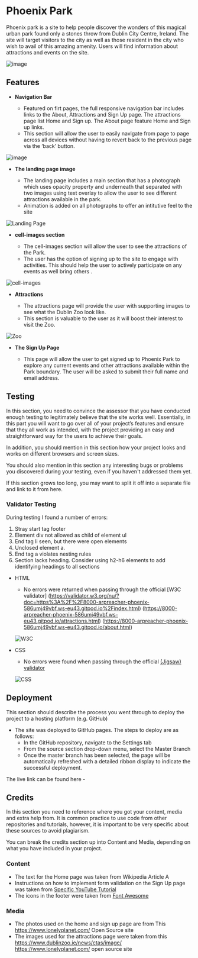 # Phoenix Park

Phoenix park is a site to help people discover the wonders of this magical urban park found only a stones throw from Dublin City Centre, Ireland. The site will target visitors to the city as well as those resident in the city who wish to avail of this amazing amenity. Users will find information about attractions and events on the site.

![image](https://user-images.githubusercontent.com/101147217/166140608-ed367264-6835-456c-acfa-08d87dc46b4b.png)

## Features 

- __Navigation Bar__

  - Featured on firt pages, the full responsive navigation bar includes links to the About, Attractions and Sign Up page. The attractions page list Home and Sign up. The About page feature Home and Sign up links.
  - This section will allow the user to easily navigate from page to page across all devices without having to revert back to the previous page via the ‘back’ button. 

![image](https://user-images.githubusercontent.com/101147217/166141641-dec4668f-536e-41b1-bb01-8c4ef180a4d4.png)

- __The landing page image__

  - The landing page includes a main section that has a photograph which uses opacity property and underneath that separated with two images using text overlay to allow the user to see different attractions available in the park. 
  - Animation is added on all photographs to offer an intitutive feel to the site

![Landing Page](https://user-images.githubusercontent.com/101147217/166141789-562b6342-073c-448d-b559-480d70dbc00c.png)

- __cell-images section__

  - The cell-images section will allow the user to see the attractions of the Park. 
  - The user has the option of signing up to the site to engage with activities. This should help the user to actively participate on any events as well bring others . 

![cell-images](https://user-images.githubusercontent.com/101147217/166142812-a0660520-7047-43b8-93bc-388a272492ae.png)

- __Attractions__

  - The attractions page will provide the user with supporting images to see what the Dublin Zoo look like. 
  - This section is valuable to the user as it will boost their interest to visit the Zoo. 

![Zoo](https://user-images.githubusercontent.com/101147217/166142977-e3060e44-36ed-4d40-a0ef-ccf3a7dcd080.png)

- __The Sign Up Page__

  - This page will allow the user to get signed up to Phoenix Park to explore any current events and other attractions available within the Park boundary. The user will be asked to submit their full name and email address. 

## Testing 

In this section, you need to convince the assessor that you have conducted enough testing to legitimately believe that the site works well. Essentially, in this part you will want to go over all of your project’s features and ensure that they all work as intended, with the project providing an easy and straightforward way for the users to achieve their goals.

In addition, you should mention in this section how your project looks and works on different browsers and screen sizes.

You should also mention in this section any interesting bugs or problems you discovered during your testing, even if you haven't addressed them yet.

If this section grows too long, you may want to split it off into a separate file and link to it from here.


### Validator Testing 

During testing I found a number of errors:
1) Stray start tag footer
2) Element div not allowed as child of element ul
3) End tag li seen, but there were open elements
4) Unclosed element a.
5) End tag a violates nesting rules
6) Section lacks heading. Consider using h2-h6 elements to add identifying headings to all sections

- HTML
  - No errors were returned when passing through the official [W3C validator] (https://validator.w3.org/nu/?doc=https%3A%2F%2F8000-arpreacher-phoenix-586umj49vbf.ws-eu43.gitpod.io%2Findex.html) (https://8000-arpreacher-phoenix-586umj49vbf.ws-eu43.gitpod.io/attractions.html) (https://8000-arpreacher-phoenix-586umj49vbf.ws-eu43.gitpod.io/about.html)
  
  ![W3C](https://user-images.githubusercontent.com/101147217/166147946-547eef14-013f-44b8-be37-904b90497c6a.png)

- CSS
  - No errors were found when passing through the official [(Jigsaw) validator](https://jigsaw.w3.org/css-validator/validator?uri=https%3A%2F%2F8000-arpreacher-phoenix-586umj49vbf.ws-eu43.gitpod.io%2Findex.html&profile=css3svg&usermedium=all&warning=1&vextwarning=&lang=en)

  ![CSS](https://user-images.githubusercontent.com/101147217/166147518-a59327ee-5758-45ac-b0cb-4a31052316b8.png)

## Deployment

This section should describe the process you went through to deploy the project to a hosting platform (e.g. GitHub) 

- The site was deployed to GitHub pages. The steps to deploy are as follows: 
  - In the GitHub repository, navigate to the Settings tab 
  - From the source section drop-down menu, select the Master Branch
  - Once the master branch has been selected, the page will be automatically refreshed with a detailed ribbon display to indicate the successful deployment. 

The live link can be found here - 

## Credits 

In this section you need to reference where you got your content, media and extra help from. It is common practice to use code from other repositories and tutorials, however, it is important to be very specific about these sources to avoid plagiarism. 

You can break the credits section up into Content and Media, depending on what you have included in your project. 

### Content 

- The text for the Home page was taken from Wikipedia Article A
- Instructions on how to implement form validation on the Sign Up page was taken from [Specific YouTube Tutorial](https://www.youtube.com/)
- The icons in the footer were taken from [Font Awesome](https://fontawesome.com/)

### Media

- The photos used on the home and sign up page are from This https://www.lonelyplanet.com/ Open Source site
- The images used for the attractions page were taken from this https://www.dublinzoo.ie/news/ctas/image/  https://www.lonelyplanet.com/ open source site